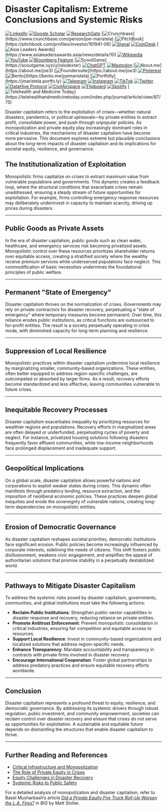 # Disaster Capitalism: Extreme Conclusions and Systemic Risks

[![LinkedIn](https://img.shields.io/badge/LinkedIn-Profile-0077B5?style=flat-square\&logo=linkedin\&logoColor=white)](https://linkedin.com/in/rolodexter) [![Google Scholar](https://img.shields.io/badge/Google_Scholar-Profile-4285F4?style=flat-square\&logo=googlescholar\&logoColor=white)](https://scholar.google.com/citations?user=gHTHirEAAAAJ) [![ResearchGate](https://img.shields.io/badge/ResearchGate-Profile-00CCBB?style=flat-square\&logo=researchgate\&logoColor=white)](https://www.researchgate.net/profile/Joe-Maristela-2) [![Crunchbase](https://img.shields.io/badge/Crunchbase-Profile-0288D1?style=flat-square\&logo=data:image/svg+xml;base64,PHN...)](https://www.crunchbase.com/person/joe-maristela) [![PitchBook](https://img.shields.io/badge/PitchBook-Profile-003B6B?style=flat-square\&logo=data:image/svg+xml;base64,PHN...)](https://pitchbook.com/profiles/investor/161941-06) [![Signal](https://img.shields.io/badge/Signal-Profile-6E97F0?style=flat-square\&logo=signal\&logoColor=white)](https://signal.nfx.com/investors/joe-maristela) [![CoinDesk](https://img.shields.io/badge/CoinDesk-Contributor-F7931A?style=flat-square\&logo=news\&logoColor=white)](https://www.coindesk.com/author/joe-maristela) [![Asia Leaders Awards](https://img.shields.io/badge/Asia_Leaders_Awards-Feature-DA291C?style=flat-square\&logo=data:image/svg+xml;base64,PHN...)](https://www.asialeadersawards.asia/news/details/10) [![Wikipedia](https://img.shields.io/badge/Wikipedia-Profile-000000?style=flat-square\&logo=wikipedia\&logoColor=white)](https://en.wikipedia.org/wiki/File:Joe_Maristela_in_Paniqui_Tarlac_Tech_Seminar_2015.jpg) [![YouTube](https://img.shields.io/badge/YouTube-Channel-FF0000?style=flat-square\&logo=youtube\&logoColor=white)](https://www.youtube.com/@rolodexter) [![Bloomberg Feature](https://img.shields.io/badge/Bloomberg-Feature-5E5E5E?style=flat-square\&logo=youtube\&logoColor=white)](https://www.youtube.com/watch?v=Ep8Mo0kRjaY) [![ScoutGame](https://img.shields.io/badge/ScoutGame-Profile-8A2BE2?style=flat-square\&logo=data:image/svg+xml;base64,PHN...)](https://scoutgame.xyz/u/rolodexter) [![ChatGPT](https://img.shields.io/badge/ChatGPT-Resume_and_Biodata-00A67E?style=flat-square\&logo=chatgpt\&logoColor=white)](https://chatgpt.com/g/g-675caa5a54e88191bd807764592df744-joe-s-resume-and-application-data) [![Mastodon](https://img.shields.io/badge/Mastodon-Profile-6364FF?style=flat-square\&logo=mastodon\&logoColor=white)](https://mastodon.social/@JoeMaristela) [![About.me](https://img.shields.io/badge/About.me-Profile-000000?style=flat-square\&logo=data:image/svg+xml;base64,PHN...)](https://about.me/joe3) [![Foundersuite](https://img.shields.io/badge/Foundersuite-Profile-0056D2?style=flat-square\&logo=data:image/svg+xml;base64,PHN...)](https://about.me/joe3) [![Pinterest](https://img.shields.io/badge/Pinterest-@rolodexter-BD081C?style=flat-square\&logo=pinterest\&logoColor=white)](https://nl.pinterest.com/rolodexter/) [![Bento](https://img.shields.io/badge/Bento-Profile-F7931A?style=flat-square\&logo=data:image/svg+xml;base64,PHN...)](https://bento.me/joemaristela) [![Portfolly](https://img.shields.io/badge/Portfolly-Profile-F7931A?style=flat-square\&logo=data:image/svg+xml;base64,PHN...)](https://jmaristela.portfo.ly) [![Telegram](https://img.shields.io/badge/Telegram-Contact-2CA5E0?style=flat-square\&logo=telegram\&logoColor=white)](https://t.me/joemaristela) [![Instagram](https://img.shields.io/badge/Instagram-@joemaristela3-E4405F?style=flat-square\&logo=instagram\&logoColor=white)](https://www.instagram.com/joemaristela3/) [![TikTok](https://img.shields.io/badge/TikTok-@rolodexter-000000?style=flat-square\&logo=tiktok\&logoColor=white)](https://www.tiktok.com/@rolodexter) [![Twitter](https://img.shields.io/badge/Twitter-Profile-1DA1F2?style=flat-square\&logo=twitter\&logoColor=white)](https://twitter.com/joemaristela) [![DataHive Protocol](https://img.shields.io/badge/DataHive-Protocol-005F73?style=flat-square\&logo=github\&logoColor=white)](https://github.com/rolodexter/DataHive-Protocol) [![CivilAirspace](https://img.shields.io/badge/CivilAirspace-Project-023047?style=flat-square\&logo=github\&logoColor=white)](https://github.com/rolodexter/CivilAirspace) [![Flipboard](https://img.shields.io/badge/Flipboard-Magazine-E83151?style=flat-square\&logo=flipboard\&logoColor=white)](https://flipboard.com/@rolodexter/rolodexter-jergu04fz) [![Spotify](https://img.shields.io/badge/Spotify-Listen-1DB954?style=flat-square\&logo=spotify\&logoColor=white)](https://open.spotify.com/show/11s0wEdbc8k3caT6xur57a) [![Telehealth and Medicine Today](https://img.shields.io/badge/Telehealth-Article-0077B5?style=flat-square\&logo=data:image/svg+xml;base64,PHN...)](https://telehealthandmedicinetoday.com/index.php/journal/article/view/87/75)

Disaster capitalism refers to the exploitation of crises—whether natural disasters, pandemics, or political upheavals—by private entities to extract profit, consolidate power, and push through unpopular policies. As monopolization and private equity play increasingly dominant roles in critical industries, the mechanisms of disaster capitalism have become more pervasive. This document explores extreme but plausible conclusions about the long-term impacts of disaster capitalism and its implications for societal equity, resilience, and governance.

## The Institutionalization of Exploitation

Monopolistic firms capitalize on crises to extract maximum value from vulnerable populations and governments. This dynamic creates a feedback loop, where the structural conditions that exacerbate crises remain unaddressed, ensuring a steady stream of future opportunities for exploitation. For example, firms controlling emergency response resources may deliberately underinvest in capacity to maintain scarcity, driving up prices during disasters.

***

## Public Goods as Private Assets

In the era of disaster capitalism, public goods such as clean water, healthcare, and emergency services risk becoming privatized assets. Monopolistic control over these resources prioritizes shareholder returns over equitable access, creating a stratified society where the wealthy receive premium services while underserved populations face neglect. This commodification of basic necessities undermines the foundational principles of public welfare.

***

## Permanent "State of Emergency"

Disaster capitalism thrives on the normalization of crises. Governments may rely on private contractors for disaster recovery, perpetuating a "state of emergency" where temporary measures become permanent. Over time, this reliance erodes public institutions, as critical functions are outsourced to for-profit entities. The result is a society perpetually operating in crisis mode, with diminished capacity for long-term planning and resilience.

***

## Suppression of Local Resilience

Monopolistic practices within disaster capitalism undermine local resilience by marginalizing smaller, community-based organizations. These entities, often better equipped to address region-specific challenges, are outcompeted or absorbed by larger firms. As a result, recovery efforts become standardized and less effective, leaving communities vulnerable to future crises.

***

## Inequitable Recovery Processes

Disaster capitalism exacerbates inequality by prioritizing resources for wealthier regions and populations. Recovery efforts in marginalized areas are often delayed or underfunded, perpetuating cycles of poverty and neglect. For instance, privatized housing solutions following disasters frequently favor affluent communities, while low-income neighborhoods face prolonged displacement and inadequate support.

***

## Geopolitical Implications

On a global scale, disaster capitalism allows powerful nations and corporations to exploit weaker states during crises. This dynamic often manifests through predatory lending, resource extraction, and the imposition of neoliberal economic policies. These practices deepen global inequities and erode the sovereignty of vulnerable nations, creating long-term dependencies on monopolistic entities.

***

## Erosion of Democratic Governance

As disaster capitalism reshapes societal priorities, democratic institutions face significant erosion. Public policies become increasingly influenced by corporate interests, sidelining the needs of citizens. This shift fosters public disillusionment, weakens civic engagement, and amplifies the appeal of authoritarian solutions that promise stability in a perpetually destabilized world.

***

## Pathways to Mitigate Disaster Capitalism

To address the systemic risks posed by disaster capitalism, governments, communities, and global institutions must take the following actions:

* **Reclaim Public Institutions**: Strengthen public-sector capabilities in disaster response and recovery, reducing reliance on private entities.
* **Promote Antitrust Enforcement**: Prevent monopolistic consolidation in critical industries, ensuring fair competition and equitable access to resources.
* **Support Local Resilience**: Invest in community-based organizations and localized solutions that address region-specific needs.
* **Enhance Transparency**: Mandate accountability and transparency in contracts with private firms involved in disaster recovery.
* **Encourage International Cooperation**: Foster global partnerships to address predatory practices and ensure equitable recovery efforts worldwide.

***

## Conclusion

Disaster capitalism represents a profound threat to equity, resilience, and democratic governance. By addressing its systemic drivers through robust regulation, public investment, and community empowerment, societies can reclaim control over disaster recovery and ensure that crises do not serve as opportunities for exploitation. A sustainable and equitable future depends on dismantling the structures that enable disaster capitalism to thrive.

***

## Further Reading and References

* [Critical Infrastructure and Monopolization](critical_infrastructure.md)
* [The Role of Private Equity in Crises](broken-reference)
* [Equity Challenges in Disaster Recovery](disaster_recovery.md)
* [Systemic Risks to Public Safety](public_safety.md)

For a detailed analysis of monopolization and disaster capitalism, refer to Basel Musharbash’s article [_Did a Private Equity Fire Truck Roll-Up Worsen the L.A. Fires?_](https://www.thebignewsletter.com/p/did-a-private-equity-fire-truck-roll?utm_source=post-email-title\&publication_id=11524\&post_id=155466046\&utm_campaign=email-post-title\&isFreemail=true\&r=4a32tl\&triedRedirect=true\&utm_medium=email) in _BIG_ by Matt Stoller.
